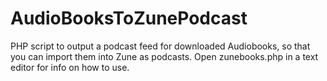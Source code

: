 AudioBooksToZunePodcast
=======================

PHP script to output a podcast feed for downloaded Audiobooks, so that you can import them into Zune as podcasts.
Open zunebooks.php in a text editor for info on how to use.